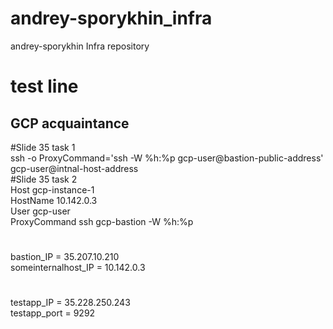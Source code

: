 # andrey-sporykhin_infra
andrey-sporykhin Infra repository
# test line
## GCP acquaintance
#Slide 35 task 1  
ssh -o ProxyCommand='ssh -W %h:%p gcp-user@bastion-public-address'   gcp-user@intnal-host-address  
#Slide 35 task 2  
Host gcp-instance-1  
 HostName 10.142.0.3  
  User gcp-user  
  ProxyCommand ssh gcp-bastion -W %h:%p  
#  
bastion_IP = 35.207.10.210  
someinternalhost_IP = 10.142.0.3  
#  
testapp_IP = 35.228.250.243  
testapp_port = 9292  
